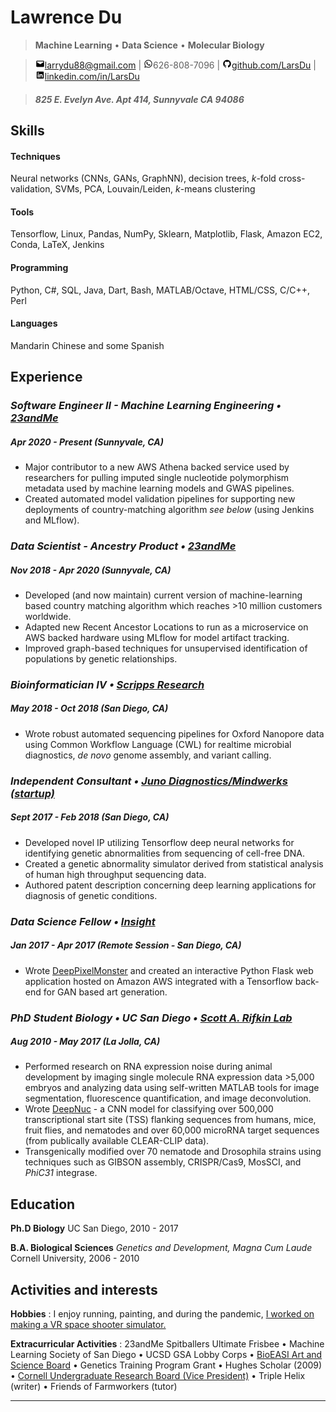 Lawrence Du
=========================

> **Machine Learning** • **Data Science** • **Molecular Biology**

> ![mail](icons/png/mail.png)[larrydu88@gmail.com](mailto:larrydu88@gmail.com) | ![phone](icons/png/whatsapp.png)626-808-7096 | ![github](icons/png/github.png)[github.com/LarsDu](http://github.com/LarsDu) | ![linkedin](icons/png/linkedin.png)[linkedin.com/in/LarsDu](http://linkedin.com/in/LarsDu)

> ##### *825 E. Evelyn Ave. Apt 414, Sunnyvale CA 94086*

Skills
--------------------
#### Techniques
Neural networks (CNNs, GANs, GraphNN), decision trees, *k*-fold cross-validation, SVMs, PCA, Louvain/Leiden, *k*-means clustering

#### Tools
Tensorflow, Linux, Pandas, NumPy, Sklearn, Matplotlib, Flask, Amazon EC2, Conda, LaTeX, Jenkins

#### Programming
Python, C\#, SQL, Java, Dart, Bash, MATLAB/Octave, HTML/CSS, C/C++, Perl

#### Languages
Mandarin Chinese and some Spanish


Experience
--------------------

### *Software Engineer II - Machine Learning Engineering • [23andMe](https://www.linkedin.com/company/23andme/mycompany/)*
##### Apr 2020 - Present (Sunnyvale, CA)

 * Major contributor to a new AWS Athena backed service used by researchers for pulling imputed single nucleotide polymorphism metadata used by machine learning models and GWAS pipelines.
 * Created automated model validation pipelines for supporting new deployments of country-matching algorithm *see below* (using Jenkins and MLflow).

### *Data Scientist - Ancestry Product • [23andMe](https://www.linkedin.com/company/23andme/mycompany/)*
##### Nov 2018 - Apr 2020 (Sunnyvale, CA)

 * Developed (and now maintain) current version of machine-learning based country matching algorithm  which reaches >10 million customers worldwide.
 * Adapted new Recent Ancestor Locations to run as a microservice on AWS backed hardware using MLflow for model artifact tracking.
 * Improved graph-based techniques for unsupervised identification of populations by genetic relationships.

### *Bioinformatician IV • [Scripps Research](https://www.scripps.edu/science-and-medicine/cores-and-services/bioinformatics-core/index.html)*
##### May 2018 - Oct 2018 (San Diego, CA)

 * Wrote robust automated sequencing pipelines for Oxford Nanopore data using Common Workflow Language (CWL) for realtime microbial diagnostics, *de novo* genome assembly, and variant calling.

### *Independent Consultant • [Juno Diagnostics/Mindwerks (startup)](https://www.linkedin.com/company/juno-diagnostics/)*
##### Sept 2017 - Feb 2018 (San Diego, CA)

 * Developed novel IP utilizing Tensorflow deep neural networks for identifying genetic abnormalities from sequencing of cell-free DNA.
 * Created a genetic abnormality simulator derived from statistical analysis of human high throughput sequencing data.
 * Authored patent description concerning deep learning applications for diagnosis of genetic conditions.

### *Data Science Fellow • [Insight](https://insightfellows.com/data-science)*
##### Jan 2017 - Apr 2017 (Remote Session - San Diego, CA)

 * Wrote [DeepPixelMonster](https://github.com/LarsDu/DeepPixelMonster) and created an interactive Python Flask web application hosted on Amazon AWS integrated with a Tensorflow back-end for GAN based art generation.

### *PhD Student Biology • UC San Diego • [Scott A. Rifkin Lab](http://labs.biology.ucsd.edu/rifkin/)*
##### Aug 2010 - May 2017 (La Jolla, CA)

 * Performed research on RNA expression noise during animal development by imaging single molecule RNA expression data >5,000 embryos and analyzing data using self-written MATLAB tools for image segmentation, fluorescence quantification, and image deconvolution.
 * Wrote [DeepNuc](https://github.com/LarsDu/DeepNuc) - a CNN model for classifying over 500,000 transcriptional start site (TSS) flanking sequences from humans, mice, fruit flies, and nematodes and over 60,000 microRNA target sequences (from publically available CLEAR-CLIP data).
 * Transgenically modified over 70 nematode and Drosophila strains using techniques such as GIBSON assembly, CRISPR/Cas9, MosSCI, and *PhiC31* integrase.    

Education
---------
**Ph.D Biology**
UC San Diego, 2010 - 2017  

**B.A. Biological Sciences** *Genetics and Development, Magna Cum Laude*
Cornell University, 2006 - 2010  

Activities and interests
------------------------
 
**Hobbies**
:   I enjoy running, painting, and during the pandemic, [I worked on making a VR space shooter simulator.](https://www.youtube.com/watch?v=doYKLAeZUbM&t=37s)


**Extracurricular Activities**
:   23andMe Spitballers Ultimate Frisbee • Machine Learning Society of San Diego • UCSD GSA Lobby Corps • [BioEASI Art and Science Board](https://bioeasi.ucsd.edu/) • Genetics Training Program Grant • Hughes Scholar (2009) • [Cornell Undergraduate Research Board (Vice President)](https://www.cornellcurb.com/) • Triple Helix (writer) • Friends of Farmworkers (tutor)

----

